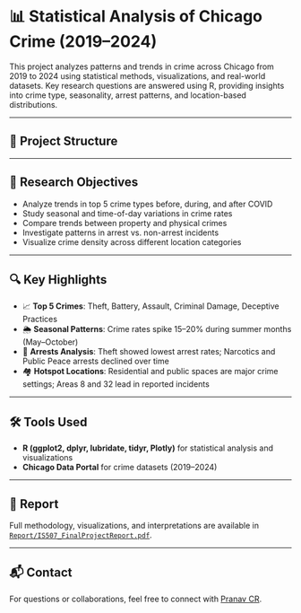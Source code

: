# 📊 Statistical Analysis of Chicago Crime (2019–2024)

This project analyzes patterns and trends in crime across Chicago from 2019 to 2024 using statistical methods, visualizations, and real-world datasets. Key research questions are answered using R, providing insights into crime type, seasonality, arrest patterns, and location-based distributions.

---

## 📁 Project Structure


---

## 🎯 Research Objectives

- Analyze trends in top 5 crime types before, during, and after COVID
- Study seasonal and time-of-day variations in crime rates
- Compare trends between property and physical crimes
- Investigate patterns in arrest vs. non-arrest incidents
- Visualize crime density across different location categories

---

## 🔍 Key Highlights

- 📈 **Top 5 Crimes**: Theft, Battery, Assault, Criminal Damage, Deceptive Practices
- 🌦️ **Seasonal Patterns**: Crime rates spike 15–20% during summer months (May–October)
- 👮 **Arrests Analysis**: Theft showed lowest arrest rates; Narcotics and Public Peace arrests declined over time
- 🏘️ **Hotspot Locations**: Residential and public spaces are major crime settings; Areas 8 and 32 lead in reported incidents

---

## 🛠️ Tools Used

- **R (ggplot2, dplyr, lubridate, tidyr, Plotly)** for statistical analysis and visualizations
- **Chicago Data Portal** for crime datasets (2019–2024)

---

## 📘 Report

Full methodology, visualizations, and interpretations are available in [`Report/IS507_FinalProjectReport.pdf`](Report/IS507_FinalProjectReport.pdf).


---

## 📬 Contact

For questions or collaborations, feel free to connect with [Pranav CR](https://github.com/PranavCR01).
